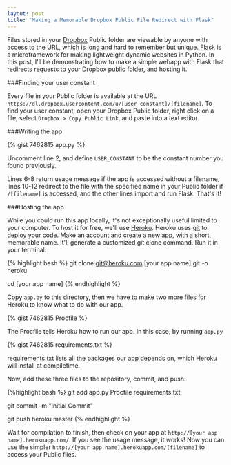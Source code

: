 ```yaml
---
layout: post
title: "Making a Memorable Dropbox Public File Redirect with Flask"
---
```


Files stored in your [Dropbox](https://db.tt/b5XaQPa) Public folder are viewable by anyone with access to
the URL, which is long and hard to remember but unique. [Flask](http://flask.pocoo.org/) is a
microframework for making lightweight dynamic websites in Python. In this post, I'll be demonstrating how
to make a simple webapp with Flask that redirects requests to your Dropbox public folder, and hosting it.

###Finding your user constant

Every file in your Public folder is available at the URL
`https://dl.dropbox.usercontent.com/u/[user constant]/[filename]`. To find your user constant, open
your Dropbox Public folder, right click on a file, select `Dropbox > Copy Public Link`, and paste into a
text editor.

###Writing the app

{% gist 7462815 app.py %}

Uncomment line 2, and define `USER_CONSTANT` to be the constant number you found previously.

Lines 6-8 return usage message if the app is accessed without a filename, lines 10-12 redirect to the
file with the specified name in your Public folder if `/[filename]` is accessed, and the other lines
import and run Flask. That's it!

###Hosting the app

While you could run this app locally, it's not exceptionally useful limited to your computer. To host
it for free, we'll use [Heroku](https://www.heroku.com/). Heroku uses [git](http://git-scm.com/) to
deploy your code. Make an account and create a new app, with a short, memorable name. It'll generate
a customized git clone command. Run it in your terminal:

{% highlight bash %}
git clone git@heroku.com:[your app name].git -o heroku

cd [your app name]
{% endhighlight %}

Copy `app.py` to this directory, then we have to make two more files for Heroku to know what to do with
our app.

{% gist 7462815 Procfile %}

The Procfile tells Heroku how to run our app. In this case, by running `app.py`

{% gist 7462815 requirements.txt %}

requirements.txt lists all the packages our app depends on, which Heroku will install at compiletime.

Now, add these three files to the repository, commit, and push:

{%highlight bash %}
git add app.py Procfile requirements.txt

git commit -m "Initial Commit"

git push heroku master
{% endhighlight %}

Wait for compilation to finish, then check on your app at `http://[your app name].herokuapp.com/`. If you see
the usage message, it works! Now you can use the simpler `http://[your app name].herokuapp.com/[filename]`
to access your Public files.

